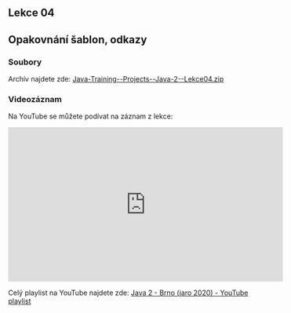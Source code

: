 Lekce 04
--------

Opakovnání šablon, odkazy
-------------------------

### Soubory

Archív najdete zde: [Java-Training--Projects--Java-2--Lekce04.zip](../../data/2020-jaro/java-2/Java-Training--Projects--Java-2--Lekce04.zip)



### Videozáznam

Na YouTube se můžete podívat na záznam z lekce:

<iframe width="560" height="315"
	src="https://www.youtube.com/embed/bZbbUFpimg0"
	frameborder="0"
	allowfullscreen></iframe>

Celý playlist na YouTube najdete zde:
[Java 2 - Brno (jaro 2020) - YouTube playlist](https://www.youtube.com/playlist?list=PLTCx5oiCrIJ5H1uPvwQYUkhQuznifLe-L)
